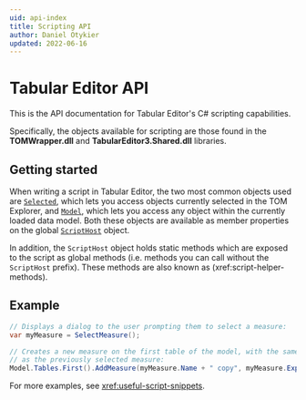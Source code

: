 ```yaml
---
uid: api-index
title: Scripting API
author: Daniel Otykier
updated: 2022-06-16
---
```


# Tabular Editor API

This is the API documentation for Tabular Editor's C# scripting capabilities.

Specifically, the objects available for scripting are those found in the **TOMWrapper.dll** and **TabularEditor3.Shared.dll** libraries.

## Getting started

When writing a script in Tabular Editor, the two most common objects used are [`Selected`](xref:TabularEditor.Shared.Interaction.Selection), which lets you access objects currently selected in the TOM Explorer, and [`Model`](xref:TabularEditor.TOMWrapper.Model), which lets you access any object within the currently loaded data model. Both these objects are available as member properties on the global [`ScriptHost`](xref:TabularEditor.Shared.Scripting.ScriptHost) object.

In addition, the `ScriptHost` object holds static methods which are exposed to the script as global methods (i.e. methods you can call without the `ScriptHost` prefix). These methods are also known as (xref:script-helper-methods).

## Example

```csharp
// Displays a dialog to the user prompting them to select a measure:
var myMeasure = SelectMeasure();

// Creates a new measure on the first table of the model, with the same name and expression
// as the previously selected measure:
Model.Tables.First().AddMeasure(myMeasure.Name + " copy", myMeasure.Expression);
```

For more examples, see <xref:useful-script-snippets>.